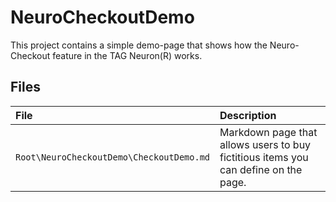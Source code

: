 NeuroCheckoutDemo
=====================

This project contains a simple demo-page that shows how the Neuro-Checkout feature in the 
TAG Neuron(R) works.

Files
--------

| File                                     | Description |
|:-----------------------------------------|:------------|
| `Root\NeuroCheckoutDemo\CheckoutDemo.md` | Markdown page that allows users to buy fictitious items you can define on the page. |


